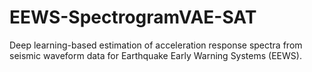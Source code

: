 # EEWS-SpectrogramVAE-SAT
Deep learning-based estimation of acceleration response spectra from seismic waveform data for Earthquake Early Warning Systems (EEWS).
